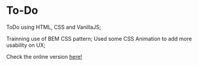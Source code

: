 # To-Do

ToDo using HTML, CSS and VanillaJS;

Trainning use of BEM CSS pattern;
Used some CSS Animation to add more usability on UX;

Check the online version [here!](https://to-do-salvi.vercel.app/)
